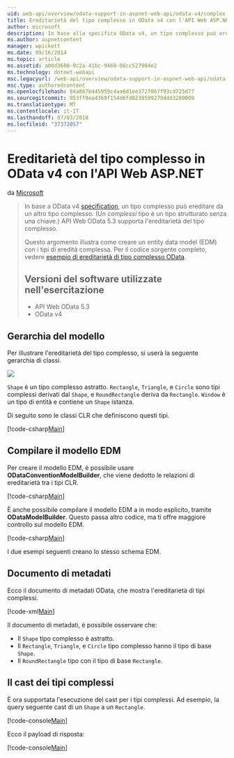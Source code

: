 ```yaml
---
uid: web-api/overview/odata-support-in-aspnet-web-api/odata-v4/complex-type-inheritance-in-odata-v4
title: Ereditarietà del tipo complesso in OData v4 con l'API Web ASP.NET | Microsoft Docs
author: microsoft
description: In base alla specifica OData v4, un tipo complesso può ereditare da un altro tipo complesso. (Un tipo complesso è un tipo strutturato senza una chiave). API Web...
ms.author: aspnetcontent
manager: wpickett
ms.date: 09/16/2014
ms.topic: article
ms.assetid: a00d3600-9c2a-41bc-9460-06cc527904e2
ms.technology: dotnet-webapi
msc.legacyurl: /web-api/overview/odata-support-in-aspnet-web-api/odata-v4/complex-type-inheritance-in-odata-v4
msc.type: authoredcontent
ms.openlocfilehash: 84a887b445959c4aa6d1ee372f067f93cd725d77
ms.sourcegitcommit: 953ff9ea4369f154d6fd0239599279ddd3280009
ms.translationtype: MT
ms.contentlocale: it-IT
ms.lasthandoff: 07/03/2018
ms.locfileid: "37372057"
---
```

<a name="complex-type-inheritance-in-odata-v4-with-aspnet-web-api"></a>Ereditarietà del tipo complesso in OData v4 con l'API Web ASP.NET
====================
da [Microsoft](https://github.com/microsoft)

> In base a OData v4 [specification](http://www.odata.org/documentation/odata-version-4-0/), un tipo complesso può ereditare da un altro tipo complesso. (Un *complessi* tipo è un tipo strutturato senza una chiave.) API Web OData 5.3 supporta l'ereditarietà del tipo complesso.
> 
> Questo argomento illustra come creare un entity data model (EDM) con i tipi di eredità complessa. Per il codice sorgente completo, vedere [esempio di ereditarietà di tipo complesso OData](http://aspnet.codeplex.com/sourcecontrol/latest#Samples/WebApi/OData/v4/ODataComplexTypeInheritanceSample/ReadMe.txt).
> 
> ## <a name="software-versions-used-in-the-tutorial"></a>Versioni del software utilizzate nell'esercitazione
> 
> 
> - API Web OData 5.3
> - OData v4


## <a name="model-hierarchy"></a>Gerarchia del modello

Per illustrare l'ereditarietà del tipo complesso, si userà la seguente gerarchia di classi.

![](complex-type-inheritance-in-odata-v4/_static/image1.png)

`Shape` è un tipo complesso astratto. `Rectangle`, `Triangle`, e `Circle` sono tipi complessi derivati dal `Shape`, e `RoundRectangle` deriva da `Rectangle`. `Window` è un tipo di entità e contiene un `Shape` istanza.

Di seguito sono le classi CLR che definiscono questi tipi.

[!code-csharp[Main](complex-type-inheritance-in-odata-v4/samples/sample1.cs)]

## <a name="build-the-edm-model"></a>Compilare il modello EDM

Per creare il modello EDM, è possibile usare **ODataConventionModelBuilder**, che viene dedotto le relazioni di ereditarietà tra i tipi CLR.

[!code-csharp[Main](complex-type-inheritance-in-odata-v4/samples/sample2.cs)]

È anche possibile compilare il modello EDM a in modo esplicito, tramite **ODataModelBuilder**. Questo passa altro codice, ma ti offre maggiore controllo sul modello EDM.

[!code-csharp[Main](complex-type-inheritance-in-odata-v4/samples/sample3.cs)]

I due esempi seguenti creano lo stesso schema EDM.

## <a name="metadata-document"></a>Documento di metadati

Ecco il documento di metadati OData, che mostra l'ereditarietà di tipi complessi.

[!code-xml[Main](complex-type-inheritance-in-odata-v4/samples/sample4.xml?highlight=13,17,25,30)]

Il documento di metadati, è possibile osservare che:

- Il `Shape` tipo complesso è astratto.
- Il `Rectangle`, `Triangle`, e `Circle` tipo complesso hanno il tipo di base `Shape`.
- Il `RoundRectangle` tipo con il tipo di base `Rectangle`.

## <a name="casting-complex-types"></a>Il cast dei tipi complessi

È ora supportata l'esecuzione del cast per i tipi complessi. Ad esempio, la query seguente cast di un `Shape` a un `Rectangle`.

[!code-console[Main](complex-type-inheritance-in-odata-v4/samples/sample5.cmd)]

Ecco il payload di risposta:

[!code-console[Main](complex-type-inheritance-in-odata-v4/samples/sample6.cmd)]
